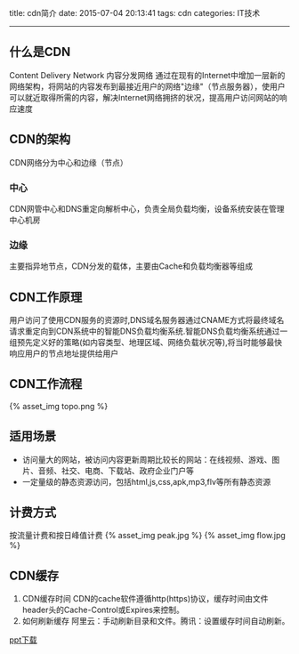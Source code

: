 title: cdn简介
date: 2015-07-04 20:13:41
tags: cdn
categories: IT技术

---

## 什么是CDN

Content Delivery Network 内容分发网络
通过在现有的Internet中增加一层新的网络架构，将网站的内容发布到最接近用户的网络"边缘"（节点服务器），使用户可以就近取得所需的内容，解决Internet网络拥挤的状况，提高用户访问网站的响应速度
<!-- more -->
## CDN的架构

CDN网络分为中心和边缘（节点）

### 中心

CDN网管中心和DNS重定向解析中心，负责全局负载均衡，设备系统安装在管理中心机房

### 边缘

主要指异地节点，CDN分发的载体，主要由Cache和负载均衡器等组成

## CDN工作原理

用户访问了使用CDN服务的资源时,DNS域名服务器通过CNAME方式将最终域名请求重定向到CDN系统中的智能DNS负载均衡系统.智能DNS负载均衡系统通过一组预先定义好的策略(如内容类型、地理区域、网络负载状况等),将当时能够最快响应用户的节点地址提供给用户

## CDN工作流程

{% asset_img topo.png %}

## 适用场景

* 访问量大的网站，被访问内容更新周期比较长的网站：在线视频、游戏、图片、音频、社交、电商、下载站、政府企业门户等
* 一定量级的静态资源访问，包括html,js,css,apk,mp3,flv等所有静态资源

## 计费方式

按流量计费和按日峰值计费
{% asset_img peak.jpg %}
{% asset_img flow.jpg %}

## CDN缓存

1. CDN缓存时间
CDN的cache软件遵循http(https)协议，缓存时间由文件header头的Cache-Control或Expires来控制。
2. 如何刷新缓存
阿里云：手动刷新目录和文件。腾讯：设置缓存时间自动刷新。

[ppt下载](https://github.com/yalishizhude/CDN-representation)